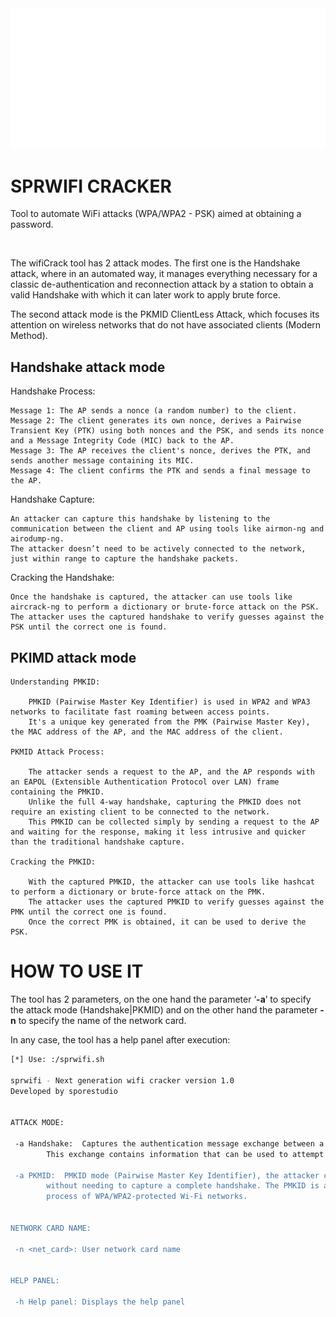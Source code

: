 <img alt="logo" width="600px" src="assets/logo/logo-positive.png"/>

# SPRWIFI CRACKER
Tool to automate WiFi attacks (WPA/WPA2 - PSK) aimed at obtaining a password.

</br>


The wifiCrack tool has 2 attack modes. The first one is the Handshake attack, where in an automated way, it manages everything necessary for a classic de-authentication and reconnection attack by a station to obtain a valid Handshake with which it can later work to apply brute force.

The second attack mode is the PKMID ClientLess Attack, which focuses its attention on wireless networks that do not have associated clients (Modern Method).



## Handshake attack mode
Handshake Process:

    Message 1: The AP sends a nonce (a random number) to the client.
    Message 2: The client generates its own nonce, derives a Pairwise Transient Key (PTK) using both nonces and the PSK, and sends its nonce and a Message Integrity Code (MIC) back to the AP.
    Message 3: The AP receives the client's nonce, derives the PTK, and sends another message containing its MIC.
    Message 4: The client confirms the PTK and sends a final message to the AP.

Handshake Capture:

    An attacker can capture this handshake by listening to the communication between the client and AP using tools like airmon-ng and airodump-ng.
    The attacker doesn’t need to be actively connected to the network, just within range to capture the handshake packets.
  
Cracking the Handshake:

    Once the handshake is captured, the attacker can use tools like aircrack-ng to perform a dictionary or brute-force attack on the PSK.
    The attacker uses the captured handshake to verify guesses against the PSK until the correct one is found.
    

## PKIMD attack mode
    Understanding PMKID:
    
        PMKID (Pairwise Master Key Identifier) is used in WPA2 and WPA3 networks to facilitate fast roaming between access points.
        It's a unique key generated from the PMK (Pairwise Master Key), the MAC address of the AP, and the MAC address of the client.

    PKMID Attack Process:
    
        The attacker sends a request to the AP, and the AP responds with an EAPOL (Extensible Authentication Protocol over LAN) frame containing the PMKID.
        Unlike the full 4-way handshake, capturing the PMKID does not require an existing client to be connected to the network.
        This PMKID can be collected simply by sending a request to the AP and waiting for the response, making it less intrusive and quicker than the traditional handshake capture.

    Cracking the PMKID:
    
        With the captured PMKID, the attacker can use tools like hashcat to perform a dictionary or brute-force attack on the PMK.
        The attacker uses the captured PMKID to verify guesses against the PMK until the correct one is found.
        Once the correct PMK is obtained, it can be used to derive the PSK.

        

# HOW TO USE IT  
The tool has 2 parameters, on the one hand the parameter ‘**-a**’ to specify the attack mode (Handshake|PKMID) and on the other hand the parameter **-n** to specify the name of the network card.

In any case, the tool has a help panel after execution:

```bash
[*] Use: :/sprwifi.sh

sprwifi - Next generation wifi cracker version 1.0
Developed by sporestudio


ATTACK MODE:

 -a Handshake:	Captures the authentication message exchange between a client device and a Wi-Fi access point.
		This exchange contains information that can be used to attempt to decrypt the network's security key.

 -a PKMID:	PMKID mode (Pairwise Master Key Identifier), the attacker can capture the PMKID of a Wi-Fi access point
		without needing to capture a complete handshake. The PMKID is an identifier used in the authentication
		process of WPA/WPA2-protected Wi-Fi networks.


NETWORK CARD NAME:

 -n <net_card>:	User network card name


HELP PANEL:

 -h Help panel:	Displays the help panel

```
